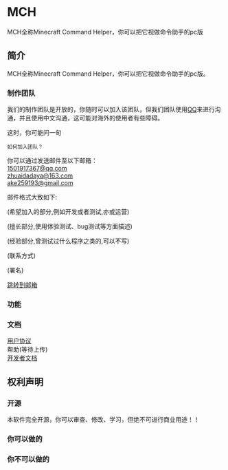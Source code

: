 # MCH
MCH全称Minecraft Command Helper，你可以把它视做命令助手的pc版
## 简介
MCH全称Minecraft Command Helper，你可以把它视做命令助手的pc版。
### 制作团队
我们的制作团队是开放的，你随时可以加入该团队，但我们团队使用[QQ](https://play.google.com/store/apps/details?id=com.tencent.mobileqq&hl=zh&gl=US&referrer=utm_source%3Dgoogle%26utm_medium%3Dorganic%26utm_term%3D%E4%B8%8B%E8%BD%BDqq&pcampaignid=APPU_1_J92HYPrwHu3EmAXinaOYBA)来进行沟通，并且使用中文沟通，这可能对海外的使用者有些障碍。

这时，你可能问一句
```
如何加入团队？
```

你可以通过发送邮件至以下邮箱：<br>
1501917367@qq.com <br>
zhuaidadaya@163.com <br>
ake259193@gmail.com

邮件格式大致如下:

(希望加入的部分,例如开发或者测试,亦或运营)

(擅长部分,使用体验测试、bug测试等方面描述)

(经验部分,曾测试过什么程序之类的,可以不写)

(联系方式)

(署名)

<a href="mailto:1501917367@qq.com;zhuaidadaya@163.com;3477124880@qq.com;ake259193@gmail.com">跳转到邮箱</a>

### 功能
### 文档
[用户协议](http://caibiwangluo.eu5.org/mch/yhxy.php)<br>
帮助(等待上传)<br>
[开发者文档](http://caibiwangluo.eu5.org/mch/code.php)<br>
## 权利声明
### 开源
本软件完全开源，你可以审查、修改、学习，但绝不可进行商业用途！！
### 你可以做的
### 你不可以做的
